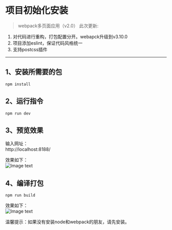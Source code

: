 # 项目初始化安装
> webpack多页面应用（v2.0） 此次更新: 

1. 对代码进行重构，打包配置分开。webapck升级到v3.10.0 
2. 项目添加eslint，保证代码风格统一
3. 支持postcss插件

***
## 1、安装所需要的包
`npm install`

## 2、运行指令
`npm run dev`

## 3、预览效果
输入网址：<br>
   http://localhost:8188/
   
效果如下：<br>
   ![Image text](https://github.com/duanliang920/webpack-website/blob/master/dev.jpg)

## 4、编译打包
`npm run build`
   
效果如下：<br>
   ![Image text](https://github.com/duanliang920/webpack-website/blob/master/build.gif)

温馨提示：如果没有安装node和webpack的朋友，请先安装。


